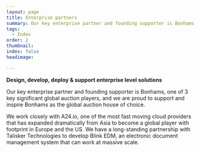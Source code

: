 ```yaml
---
layout: page
title: Enterprise partners
summary: Our key enterprise partner and founding supporter is Bonhams
tags:
  - Index
order: 2
thumbnail:
index: false
headimage:

---
```

**Design, develop, deploy & support enterprise level solutions**

Our key enterprise partner and founding supporter is Bonhams, one of 3 key significant global auction players, and we are proud to support and inspire Bonhams as the global auction house of choice.

We work closely with A24.io, one of the most fast moving cloud providers that has expanded dramatically from Asia to become a global player with footprint in Europe and the US.  We have a long-standing partnership with Talisker Technologies to develop Blink EDM, an electronic document management system that can work at massive scale.
